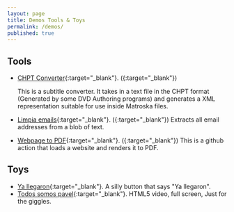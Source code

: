 ```yaml
---
layout: page
title: Demos Tools & Toys
permalink: /demos/
published: true
---
```


## Tools

- [CHPT Converter](https://demos.noenieto.com/chpt-konvertilo/){:target="_blank"}.
  ([<i class="fab fa-github-alt"></i>](https://github.com/misaelnieto/chpt-konvertilo){:target="_blank"})

  This is a subtitle converter. It takes in a text file in the CHPT format
  (Generated by some DVD Authoring programs) and generates a XML representation
  suitable for use inside Matroska files.

- [Limpia emails](https://demos.noenieto.com/limpiaemails/){:target="_blank"}.
  ([<i class="fab fa-github-alt"></i>](https://github.com/misaelnieto/limpiaemails){:target="_blank"})
  Extracts all email addresses from a blob of text.

- [Webpage to PDF](https://github.com/marketplace/actions/webpage-to-pdf/){:target="_blank"}.
  ([<i class="fab fa-github-alt"></i>](https://github.com/misaelnieto/web_to_pdf_action){:target="_blank"})
  This is a github action that loads a website and renders it to PDF.



## Toys

- [Ya llegaron](https://demos.noenieto.com/ya-llegaron//){:target="_blank"}.
  A silly button that says "Ya llegaron".
- [Todos somos pavel](https://demos.noenieto.com/todos-somos/pavel.html){:target="_blank"}. HTML5 video, full screen, Just for the giggles.